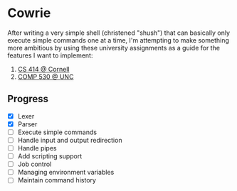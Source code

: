 # Cowrie

After writing a very simple shell (christened "shush") that can basically only
execute simple commands one at a time, I'm attempting to make something
more ambitious by using these university assignments as a guide for the
features I want to implement:

1. [CS 414 @ Cornell](https://www.cs.cornell.edu/courses/cs414/2004su/homework/shell/shell.html)
2. [COMP 530 @ UNC](https://www.cs.unc.edu/~porter/courses/comp530/f23/lab1.html)

## Progress
- [x] Lexer
- [x] Parser
- [ ] Execute simple commands
- [ ] Handle input and output redirection
- [ ] Handle pipes
- [ ] Add scripting support
- [ ] Job control
- [ ] Managing environment variables
- [ ] Maintain command history
